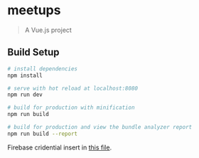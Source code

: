 # meetups

> A Vue.js project

## Build Setup

``` bash
# install dependencies
npm install

# serve with hot reload at localhost:8080
npm run dev

# build for production with minification
npm run build

# build for production and view the bundle analyzer report
npm run build --report
```

Firebase cridential insert in [this file](https://github.com/ale4ko69/meetups/tree/master/src/firebase).
